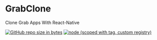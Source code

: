 # GrabClone
Clone Grab Apps With React-Native

[![GitHub repo size in bytes](https://img.shields.io/github/repo-size/badges/shields.svg)](https://github.com/rsmnarts/)
[![node (scoped with tag, custom registry)](https://img.shields.io/node/v/@stdlib/stdlib/latest.svg?registry_uri=https%3A%2F%2Fregistry.npmjs.com)](https://github.com/rsmnarts/GrabClone)